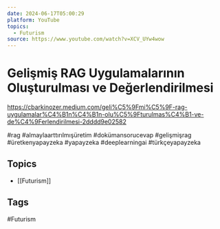 ```yaml
---
date: 2024-06-17T05:00:29
platform: YouTube
topics:
  - Futurism
source: https://www.youtube.com/watch?v=XCV_UYw4wow
---
```

# Gelişmiş RAG Uygulamalarının Oluşturulması ve Değerlendirilmesi

https://cbarkinozer.medium.com/geli%C5%9Fmi%C5%9F-rag-uygulamalar%C4%B1n%C4%B1n-olu%C5%9Fturulmas%C4%B1-ve-de%C4%9Ferlendirilmesi-2dddd9e02582

#rag #almaylaarttırılmışüretim #dokümansorucevap #gelişmişrag #üretkenyapayzeka #yapayzeka #deeplearningai #türkçeyapayzeka

## Topics
- [[Futurism]]

## Tags
#Futurism
